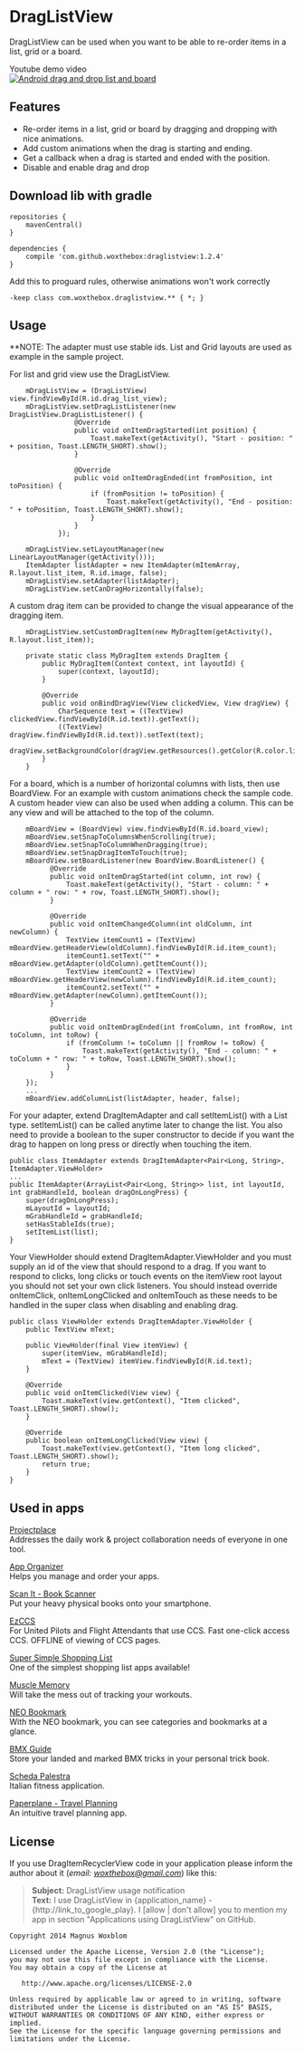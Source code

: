 # DragListView
DragListView can be used when you want to be able to re-order items in a list, grid or a board.

Youtube demo video<br>
[![Android drag and drop list and board](http://img.youtube.com/vi/tNgevYpyA9E/0.jpg)](https://www.youtube.com/watch?v=tNgevYpyA9E)

## Features
* Re-order items in a list, grid or board by dragging and dropping with nice animations.
* Add custom animations when the drag is starting and ending.
* Get a callback when a drag is started and ended with the position.
* Disable and enable drag and drop

## Download lib with gradle

    repositories {
        mavenCentral()
    }

    dependencies {
        compile 'com.github.woxthebox:draglistview:1.2.4'
    }

Add this to proguard rules, otherwise animations won't work correctly

    -keep class com.woxthebox.draglistview.** { *; }

## Usage
**NOTE: The adapter must use stable ids.
List and Grid layouts are used as example in the sample project.

  For list and grid view use the DragListView.

        mDragListView = (DragListView) view.findViewById(R.id.drag_list_view);
        mDragListView.setDragListListener(new DragListView.DragListListener() {
                    @Override
                    public void onItemDragStarted(int position) {
                        Toast.makeText(getActivity(), "Start - position: " + position, Toast.LENGTH_SHORT).show();
                    }

                    @Override
                    public void onItemDragEnded(int fromPosition, int toPosition) {
                        if (fromPosition != toPosition) {
                            Toast.makeText(getActivity(), "End - position: " + toPosition, Toast.LENGTH_SHORT).show();
                        }
                    }
                });

        mDragListView.setLayoutManager(new LinearLayoutManager(getActivity()));
        ItemAdapter listAdapter = new ItemAdapter(mItemArray, R.layout.list_item, R.id.image, false);
        mDragListView.setAdapter(listAdapter);
        mDragListView.setCanDragHorizontally(false);

  A custom drag item can be provided to change the visual appearance of the dragging item.

        mDragListView.setCustomDragItem(new MyDragItem(getActivity(), R.layout.list_item));

        private static class MyDragItem extends DragItem {
            public MyDragItem(Context context, int layoutId) {
                super(context, layoutId);
            }

            @Override
            public void onBindDragView(View clickedView, View dragView) {
                CharSequence text = ((TextView) clickedView.findViewById(R.id.text)).getText();
                ((TextView) dragView.findViewById(R.id.text)).setText(text);
                dragView.setBackgroundColor(dragView.getResources().getColor(R.color.list_item_background));
            }
        }

  For a board, which is a number of horizontal columns with lists, then use BoardView. For an example with custom animations
  check the sample code. A custom header view can also be used when adding a column. This can be any view and will be attached to
  the top of the column.

        mBoardView = (BoardView) view.findViewById(R.id.board_view);
        mBoardView.setSnapToColumnsWhenScrolling(true);
        mBoardView.setSnapToColumnWhenDragging(true);
        mBoardView.setSnapDragItemToTouch(true);
        mBoardView.setBoardListener(new BoardView.BoardListener() {
              @Override
              public void onItemDragStarted(int column, int row) {
                  Toast.makeText(getActivity(), "Start - column: " + column + " row: " + row, Toast.LENGTH_SHORT).show();
              }

              @Override
              public void onItemChangedColumn(int oldColumn, int newColumn) {
                  TextView itemCount1 = (TextView) mBoardView.getHeaderView(oldColumn).findViewById(R.id.item_count);
                  itemCount1.setText("" + mBoardView.getAdapter(oldColumn).getItemCount());
                  TextView itemCount2 = (TextView) mBoardView.getHeaderView(newColumn).findViewById(R.id.item_count);
                  itemCount2.setText("" + mBoardView.getAdapter(newColumn).getItemCount());
              }

              @Override
              public void onItemDragEnded(int fromColumn, int fromRow, int toColumn, int toRow) {
                  if (fromColumn != toColumn || fromRow != toRow) {
                      Toast.makeText(getActivity(), "End - column: " + toColumn + " row: " + toRow, Toast.LENGTH_SHORT).show();
                  }
              }
        });
        ...
        mBoardView.addColumnList(listAdapter, header, false);


  For your adapter, extend DragItemAdapter and call setItemList() with a List<T> type. setItemList() can be called anytime later to change the list.
  You also need to provide a boolean to the super constructor to decide if you want the drag to happen on long press or directly when touching the item.

    public class ItemAdapter extends DragItemAdapter<Pair<Long, String>, ItemAdapter.ViewHolder>
    ...
    public ItemAdapter(ArrayList<Pair<Long, String>> list, int layoutId, int grabHandleId, boolean dragOnLongPress) {
        super(dragOnLongPress);
        mLayoutId = layoutId;
        mGrabHandleId = grabHandleId;
        setHasStableIds(true);
        setItemList(list);
    }

  Your ViewHolder should extend DragItemAdapter.ViewHolder and you must supply an id of the view that should respond to a drag.
  If you want to respond to clicks, long clicks or touch events on the itemView root layout you should not set your own click listeners.
  You should instead override onItemClick, onItemLongClicked and onItemTouch as these needs to be handled in the super class when
  disabling and enabling drag.
  
    public class ViewHolder extends DragItemAdapter.ViewHolder {
        public TextView mText;

        public ViewHolder(final View itemView) {
            super(itemView, mGrabHandleId);
            mText = (TextView) itemView.findViewById(R.id.text);
        }

        @Override
        public void onItemClicked(View view) {
            Toast.makeText(view.getContext(), "Item clicked", Toast.LENGTH_SHORT).show();
        }

        @Override
        public boolean onItemLongClicked(View view) {
            Toast.makeText(view.getContext(), "Item long clicked", Toast.LENGTH_SHORT).show();
            return true;
        }
    }

## Used in apps

[Projectplace](https://play.google.com/store/apps/details?id=com.projectplace.octopi)<br/>
Addresses the daily work & project collaboration needs of everyone in one tool.

[App Organizer](https://play.google.com/store/apps/details?id=com.wox.app_organizer.ui)<br/>
Helps you manage and order your apps.

[Scan It - Book Scanner](https://play.google.com/store/apps/details?id=com.diotek.scanit)<br/>
Put your heavy physical books onto your smartphone.

[EzCCS](https://play.google.com/store/apps/details?id=com.scottsware.ezccsa&hl=en)<br/>
For United Pilots and Flight Attendants that use CCS. Fast one-click access CCS. OFFLINE of viewing of CCS pages.

[Super Simple Shopping List](https://play.google.com/store/apps/details?id=com.bitwize10.supersimpleshoppinglist)<br/>
One of the simplest shopping list apps available!

[Muscle Memory](https://play.google.com/store/apps/details?id=com.binaryshrub.musclememory)<br/>
Will take the mess out of tracking your workouts.

[NEO Bookmark](https://play.google.com/store/apps/details?id=com.seyeonsoft.neobookmark.lite)<br/>
With the NEO bookmark, you can see categories and bookmarks at a glance.

[BMX Guide](https://play.google.com/store/apps/details?id=com.florianschaeffner.bmxguide)<br/>
Store your landed and marked BMX tricks in your personal trick book.

[Scheda Palestra](https://play.google.com/store/apps/details?id=it.ermete.mercurio.schedapalestra)<br/>
Italian fitness application.

[Paperplane - Travel Planning](https://play.google.com/store/apps/details?id=com.paperplane)<br/>
An intuitive travel planning app.

## License

If you use DragItemRecyclerView code in your application please inform the author about it (*email: woxthebox@gmail.com*) like this:
> **Subject:** DragListView usage notification<br />
> **Text:** I use DragListView in {application_name} - {http://link_to_google_play}.
> I [allow | don't allow] you to mention my app in section "Applications using DragListView" on GitHub.

    Copyright 2014 Magnus Woxblom

    Licensed under the Apache License, Version 2.0 (the "License");
    you may not use this file except in compliance with the License.
    You may obtain a copy of the License at

       http://www.apache.org/licenses/LICENSE-2.0

    Unless required by applicable law or agreed to in writing, software
    distributed under the License is distributed on an "AS IS" BASIS,
    WITHOUT WARRANTIES OR CONDITIONS OF ANY KIND, either express or implied.
    See the License for the specific language governing permissions and
    limitations under the License.
